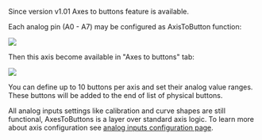 Since version v1.01 Axes to buttons feature is available.

Each analog pin (A0 - A7) may be configured as AxisToButton function:

<img src="https://d.radikal.ru/d43/2001/2f/ed92f0949500.png"/>

Then this axis become available in "Axes to buttons" tab:

<img src="https://a.radikal.ru/a04/2001/6b/9ad9984d2d1c.png"/>

You can define up to 10 buttons per axis and set their analog value ranges. These buttons will be added to the end of list of physical buttons.

All analog inputs settings like calibration and curve shapes are still functional, AxesToButtons is a layer over standard axis logic. To learn more about axis configuration see [analog inputs configuration page](https://github.com/vostrenkov/FreeJoyConfigurator/wiki/Analog-inputs-configuration).